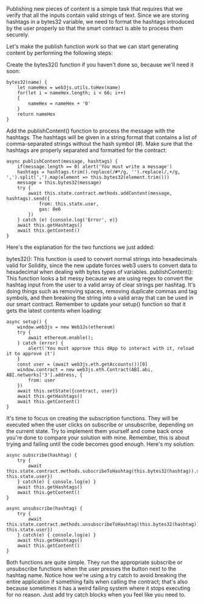 Publishing new pieces of content is a simple task that requires that we verify that all the inputs contain valid strings of text. Since we are storing hashtags in a bytes32 variable, we need to format the hashtags introduced by the user properly so that the smart contract is able to process them securely.

Let's make the publish function work so that we can start generating content by performing the following steps:

Create the bytes32() function if you haven't done so, because we'll need it soon:
```
bytes32(name) {
    let nameHex = web3js.utils.toHex(name)
    for(let i = nameHex.length; i < 66; i++) 
    {
        nameHex = nameHex + '0'
    }
    return nameHex
}
```

Add the publishContent() function to process the message with the hashtags. The hashtags will be given in a string format that contains a list of comma-separated strings without the hash symbol (#). Make sure that the hashtags are properly separated and formatted for the contract:

```
async publishContent(message, hashtags) {
    if(message.length == 0) alert('You must write a message')
    hashtags = hashtags.trim().replace(/#*/g, '').replace(/,+/g, ',').split(',').map(element => this.bytes32(element.trim()))
    message = this.bytes32(message)
    try {
        await this.state.contract.methods.addContent(message, hashtags).send({
            from: this.state.user,
            gas: 8e6
        })
    } catch (e) {console.log('Error', e)}
    await this.getHashtags()
    await this.getContent()
}
```

Here's the explanation for the two functions we just added:

bytes32(): This function is used to convert normal strings into hexadecimals valid for Solidity, since the new update forces web3 users to convert data to hexadecimal when dealing with bytes types of variables.
publishContent(): This function looks a bit messy because we are using regex to convert the hashtag input from the user to a valid array of clear strings per hashtag. It's doing things such as removing spaces, removing duplicate commas and tag symbols, and then breaking the string into a valid array that can be used in our smart contract.
Remember to update your setup() function so that it gets the latest contents when loading:
```
async setup() {
    window.web3js = new Web3Js(ethereum)
    try {
        await ethereum.enable();
    } catch (error) {
        alert('You must approve this dApp to interact with it, reload it to approve it')
    }
    const user = (await web3js.eth.getAccounts())[0]
    window.contract = new web3js.eth.Contract(ABI.abi, ABI.networks['3'].address, {
        from: user
    })
    await this.setState({contract, user})
    await this.getHashtags()
    await this.getContent()
}
```

It's time to focus on creating the subscription functions. They will be executed when the user clicks on subscribe or unsubscribe, depending on the current state. Try to implement them yourself and come back once you're done to compare your solution with mine. Remember, this is about trying and failing until the code becomes good enough. Here's my solution:

```
async subscribe(hashtag) {
    try {
        await this.state.contract.methods.subscribeToHashtag(this.bytes32(hashtag)).send({from: this.state.user})
    } catch(e) { console.log(e) }
    await this.getHashtags()
    await this.getContent()
}

async unsubscribe(hashtag) {
    try {
        await this.state.contract.methods.unsubscribeToHashtag(this.bytes32(hashtag)).send({from: this.state.user})
    } catch(e) { console.log(e) }
    await this.getHashtags()
    await this.getContent()
}
```

Both functions are quite simple. They run the appropriate subscribe or unsubscribe functions when the user presses the button next to the hashtag name. Notice how we're using a try catch to avoid breaking the entire application if something fails when calling the contract; that's also because sometimes it has a weird failing system where it stops executing for no reason. Just add try catch blocks when you feel like you need to.